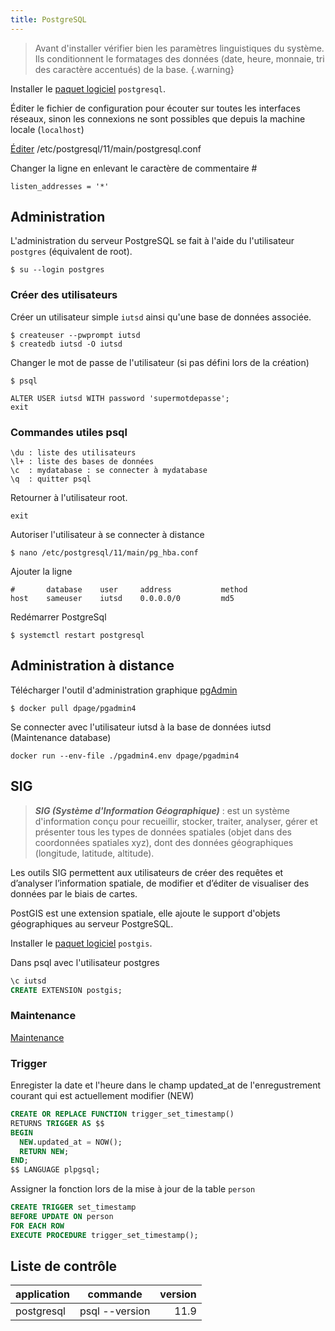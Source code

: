 ```yaml
---
title: PostgreSQL
---
```


> Avant d'installer vérifier bien les paramètres linguistiques du système. Ils conditionnent le formatages des données (date, heure, monnaie, tri des caractère accentués) de la base.
{.warning}

Installer le [paquet logiciel](/linux/paquet/) `postgresql`.

Éditer le fichier de configuration pour écouter sur toutes les interfaces réseaux, sinon les connexions ne sont possibles que depuis la machine locale (`localhost`)

[Éditer](/linux/nano) /etc/postgresql/11/main/postgresql.conf

Changer la ligne en enlevant le caractère de commentaire #

```
listen_addresses = '*'
```

## Administration
L'administration du serveur PostgreSQL se fait à l'aide du l'utilisateur `postgres` (équivalent de root).

```shell-session
$ su --login postgres
```

### Créer des utilisateurs

Créer un utilisateur simple `iutsd` ainsi qu'une base de données associée.

```shell-session
$ createuser --pwprompt iutsd
$ createdb iutsd -O iutsd
```

Changer le mot de passe de l'utilisateur (si pas défini lors de la création)

```shell-session
$ psql

ALTER USER iutsd WITH password 'supermotdepasse';
exit
```

### Commandes utiles psql

```
\du : liste des utilisateurs
\l+ : liste des bases de données
\c  : mydatabase : se connecter à mydatabase
\q  : quitter psql
```
Retourner à l'utilisateur root.

```shell-session
exit
```

Autoriser l'utilisateur à se connecter à distance

```shell-session
$ nano /etc/postgresql/11/main/pg_hba.conf
```

Ajouter la ligne

```
#       database    user     address           method
host    sameuser    iutsd    0.0.0.0/0         md5
```

Redémarrer PostgreSql

```shell-session
$ systemctl restart postgresql
```

## Administration à distance

Télécharger l'outil d'administration graphique [pgAdmin](https://www.pgadmin.org/)

```shell-session
$ docker pull dpage/pgadmin4
```

Se connecter avec l'utilisateur iutsd à la base de données iutsd (Maintenance database)

```shell-session
docker run --env-file ./pgadmin4.env dpage/pgadmin4
```

## SIG

> ***SIG (Système d'Information Géographique)*** : est un système d'information conçu pour recueillir, stocker, traiter, analyser, gérer et présenter tous les types de données spatiales (objet dans des coordonnées spatiales xyz), dont des données géographiques (longitude, latitude, altitude).

Les outils SIG permettent aux utilisateurs de créer des requêtes et d’analyser l’information spatiale, de modifier et d’éditer de visualiser des données par le biais de cartes.

PostGIS est une extension spatiale, elle ajoute le support d'objets géographiques au serveur PostgreSQL.

Installer le [paquet logiciel](/linux/paquet/) `postgis`.

Dans psql avec l'utilisateur postgres

```sql
\c iutsd
CREATE EXTENSION postgis;
```
### Maintenance

[Maintenance](maintenance)


### Trigger

Enregister la date et l'heure dans le champ updated_at de l'enregustrement courant qui est actuellement modifier (NEW)

```sql
CREATE OR REPLACE FUNCTION trigger_set_timestamp()
RETURNS TRIGGER AS $$
BEGIN
  NEW.updated_at = NOW();
  RETURN NEW;
END;
$$ LANGUAGE plpgsql;
```

Assigner la fonction lors de la mise à jour de la table `person`

```sql
CREATE TRIGGER set_timestamp
BEFORE UPDATE ON person
FOR EACH ROW
EXECUTE PROCEDURE trigger_set_timestamp();
```

## Liste de contrôle

|application|commande|version|
|-|-|-:|
postgresql|psql --version|11.9
